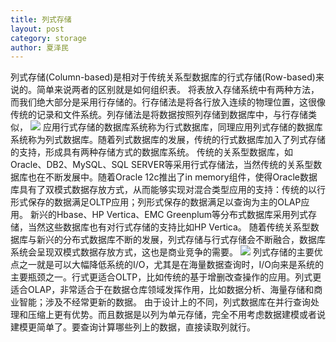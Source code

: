 ```yaml
---
title: 列式存储
layout: post
category: storage
author: 夏泽民
---
```

列式存储(Column-based)是相对于传统关系型数据库的行式存储(Row-based)来说的。简单来说两者的区别就是如何组织表。
将表放入存储系统中有两种方法，而我们绝大部分是采用行存储的。行存储法是将各行放入连续的物理位置，这很像传统的记录和文件系统。列存储法是将数据按照列存储到数据库中，与行存储类似，
<img src="{{site.url}}{{site.baseurl}}/img/columbased"/>
应用行式存储的数据库系统称为行式数据库，同理应用列式存储的数据库系统称为列式数据库。随着列式数据库的发展，传统的行式数据库加入了列式存储的支持，形成具有两种存储方式的数据库系统。
传统的关系型数据库，如Oracle、DB2、MySQL、SQL SERVER等采用行式存储法，当然传统的关系型数据库也在不断发展中。随着Oracle 12c推出了in memory组件，使得Oracle数据库具有了双模式数据存放方式，从而能够实现对混合类型应用的支持：传统的以行形式保存的数据满足OLTP应用；列形式保存的数据满足以查询为主的OLAP应用。
新兴的Hbase、HP Vertica、EMC Greenplum等分布式数据库采用列式存储，当然这些数据库也有对行式存储的支持比如HP Vertica。
随着传统关系型数据库与新兴的分布式数据库不断的发展，列式存储与行式存储会不断融合，数据库系统会呈现双模式数据存放方式，这也是商业竞争的需要。
<img src="{{site.url}}{{site.baseurl}}/img/columbased_row"/>
列式存储的主要优点之一就是可以大幅降低系统的I/O，尤其是在海量数据查询时，I/O向来是系统的主要瓶颈之一。行式更适合OLTP，比如传统的基于增删改查操作的应用。列式更适合OLAP，非常适合于在数据仓库领域发挥作用，比如数据分析、海量存储和商业智能；涉及不经常更新的数据。
由于设计上的不同，列式数据库在并行查询处理和压缩上更有优势。而且数据是以列为单元存储，完全不用考虑数据建模或者说建模更简单了。要查询计算哪些列上的数据，直接读取列就行。
<!-- more -->
